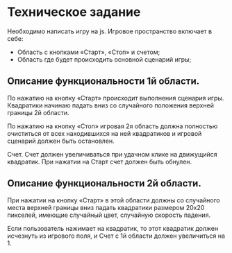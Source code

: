 # Техническое задание

Необходимо написать игру на js. Игровое пространство включает в себе: 

- Область с кнопками «Старт», «Стоп» и счетом;
- Область где будет происходить основной сценарий игры;

## Описание функциональности 1й области.

По нажатию на кнопку «Старт» происходит выполнения сценария игры. Квадратики начинаю падать вниз со случайного положения верхней границы 2й области.

По нажатию на кнопку «Стоп» игровая 2я область должна полностью очиститься от всех находившихся на ней квадратиков и игровой сценарий должен быть остановлен.

Счет. Счет должен увеличиваться при удачном клике на движущийся квадратик. При нажатии на Старт счет должен быть обнулен.

## Описание функциональности 2й области.

При нажатии на кнопку «Старт» в этой области должны со случайного места верхней границы вниз падать квадратики размером 20х20 пикселей, имеющие случайный цвет, случайную скорость падения.

Если пользователь нажимает на квадратик, то этот квадратик должен исчезнуть из игрового поля, и Счет с 1й области должен увеличиться на 1.
